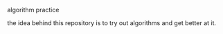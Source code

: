 algorithm practice 

the idea behind this repository is to try out algorithms and get better at it. 
